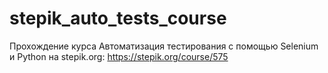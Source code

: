 # stepik_auto_tests_course
Прохождение курса Автоматизация тестирования с помощью Selenium и Python на stepik.org: https://stepik.org/course/575
